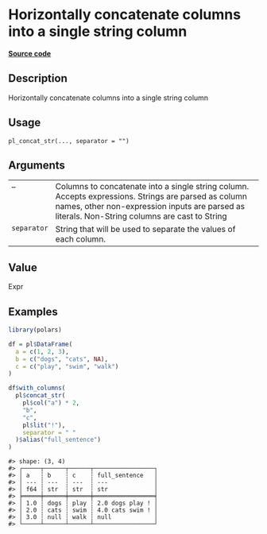 

# Horizontally concatenate columns into a single string column

[**Source code**](https://github.com/pola-rs/r-polars/tree/1fd6c01b862685c50e295d9b2ef690a69c3a7963/R/functions__lazy.R#L764)

## Description

Horizontally concatenate columns into a single string column

## Usage

<pre><code class='language-R'>pl_concat_str(..., separator = "")
</code></pre>

## Arguments

<table>
<tr>
<td style="white-space: nowrap; font-family: monospace; vertical-align: top">
<code id="pl_concat_str_:_...">…</code>
</td>
<td>
Columns to concatenate into a single string column. Accepts expressions.
Strings are parsed as column names, other non-expression inputs are
parsed as literals. Non-String columns are cast to String
</td>
</tr>
<tr>
<td style="white-space: nowrap; font-family: monospace; vertical-align: top">
<code id="pl_concat_str_:_separator">separator</code>
</td>
<td>
String that will be used to separate the values of each column.
</td>
</tr>
</table>

## Value

Expr

## Examples

``` r
library(polars)

df = pl$DataFrame(
  a = c(1, 2, 3),
  b = c("dogs", "cats", NA),
  c = c("play", "swim", "walk")
)

df$with_columns(
  pl$concat_str(
    pl$col("a") * 2,
    "b",
    "c",
    pl$lit("!"),
    separator = " "
  )$alias("full_sentence")
)
```

    #> shape: (3, 4)
    #> ┌─────┬──────┬──────┬─────────────────┐
    #> │ a   ┆ b    ┆ c    ┆ full_sentence   │
    #> │ --- ┆ ---  ┆ ---  ┆ ---             │
    #> │ f64 ┆ str  ┆ str  ┆ str             │
    #> ╞═════╪══════╪══════╪═════════════════╡
    #> │ 1.0 ┆ dogs ┆ play ┆ 2.0 dogs play ! │
    #> │ 2.0 ┆ cats ┆ swim ┆ 4.0 cats swim ! │
    #> │ 3.0 ┆ null ┆ walk ┆ null            │
    #> └─────┴──────┴──────┴─────────────────┘
